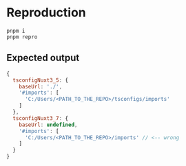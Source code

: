 # Reproduction

```shell
pnpm i
pnpm repro
```

## Expected output

```js
{
  tsconfigNuxt3_5: {
    baseUrl: './',
    '#imports': [
      'C:/Users/<PATH_TO_THE_REPO>/tsconfigs/imports'
    ]
  },
  tsconfigNuxt3_7: {
    baseUrl: undefined,
    '#imports': [
      'C:/Users/<PATH_TO_THE_REPO>/imports' // <-- wrong
    ]
  }
}

```